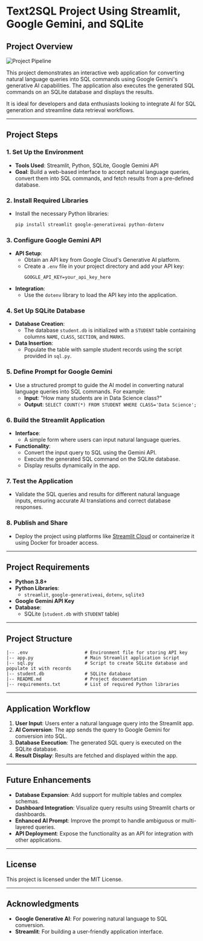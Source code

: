# Text2SQL Project Using Streamlit, Google Gemini, and SQLite

## Project Overview

![Project Pipeline](https://via.placeholder.com/800x400.png?text=Project+Pipeline)

This project demonstrates an interactive web application for converting natural language queries into SQL commands using Google Gemini's generative AI capabilities. The application also executes the generated SQL commands on an SQLite database and displays the results. 

It is ideal for developers and data enthusiasts looking to integrate AI for SQL generation and streamline data retrieval workflows.

---

## Project Steps

### 1. Set Up the Environment
   - **Tools Used**: Streamlit, Python, SQLite, Google Gemini API
   - **Goal**: Build a web-based interface to accept natural language queries, convert them into SQL commands, and fetch results from a pre-defined database.

### 2. Install Required Libraries
   - Install the necessary Python libraries:
     ```bash
     pip install streamlit google-generativeai python-dotenv
     ```

### 3. Configure Google Gemini API
   - **API Setup**:
     - Obtain an API key from Google Cloud's Generative AI platform.
     - Create a `.env` file in your project directory and add your API key:
       ```env
       GOOGLE_API_KEY=your_api_key_here
       ```
   - **Integration**:
     - Use the `dotenv` library to load the API key into the application.

### 4. Set Up SQLite Database
   - **Database Creation**:
     - The database `student.db` is initialized with a `STUDENT` table containing columns `NAME`, `CLASS`, `SECTION`, and `MARKS`.
   - **Data Insertion**:
     - Populate the table with sample student records using the script provided in `sql.py`.

### 5. Define Prompt for Google Gemini
   - Use a structured prompt to guide the AI model in converting natural language queries into SQL commands. For example:
     - **Input**: "How many students are in Data Science class?"
     - **Output**: `SELECT COUNT(*) FROM STUDENT WHERE CLASS='Data Science';`

### 6. Build the Streamlit Application
   - **Interface**:
     - A simple form where users can input natural language queries.
   - **Functionality**:
     - Convert the input query to SQL using the Gemini API.
     - Execute the generated SQL command on the SQLite database.
     - Display results dynamically in the app.

### 7. Test the Application
   - Validate the SQL queries and results for different natural language inputs, ensuring accurate AI translations and correct database responses.

### 8. Publish and Share
   - Deploy the project using platforms like [Streamlit Cloud](https://streamlit.io/cloud) or containerize it using Docker for broader access.

---

## Project Requirements

- **Python 3.8+**
- **Python Libraries**:
  - `streamlit`, `google-generativeai`, `dotenv`, `sqlite3`
- **Google Gemini API Key**
- **Database**:
  - SQLite (`student.db` with `STUDENT` table)

---

## Project Structure

```plaintext
|-- .env                     # Environment file for storing API key
|-- app.py                   # Main Streamlit application script
|-- sql.py                   # Script to create SQLite database and populate it with records
|-- student.db               # SQLite database
|-- README.md                # Project documentation
|-- requirements.txt         # List of required Python libraries
```

---

## Application Workflow

1. **User Input**: Users enter a natural language query into the Streamlit app.
2. **AI Conversion**: The app sends the query to Google Gemini for conversion into SQL.
3. **Database Execution**: The generated SQL query is executed on the SQLite database.
4. **Result Display**: Results are fetched and displayed within the app.

---

## Future Enhancements

- **Database Expansion**: Add support for multiple tables and complex schemas.
- **Dashboard Integration**: Visualize query results using Streamlit charts or dashboards.
- **Enhanced AI Prompt**: Improve the prompt to handle ambiguous or multi-layered queries.
- **API Deployment**: Expose the functionality as an API for integration with other applications.

---

## License

This project is licensed under the MIT License.

---

## Acknowledgments

- **Google Generative AI**: For powering natural language to SQL conversion.
- **Streamlit**: For building a user-friendly application interface.
